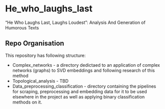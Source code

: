 # He_who_laughs_last
“He Who Laughs Last, Laughs Loudest”: Analysis And Generation of Humorous Texts

## Repo Organisation
This repository has following structure: <br>
- Complex_networks - a directory dedictaed to an application of complex networks (graphs) to SVD embeddings and following research of this method 
- Topological_analysis - TBD
- Data_preprocessing_classification - directory containing the pipelines for scraping, preprocessing and embedding data for it to be used elsewhere in the project as well as applying binary classification methods on it.
